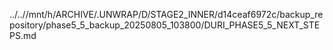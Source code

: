 ../..//mnt/h/ARCHIVE/.UNWRAP/D/STAGE2_INNER/d14ceaf6972c/backup_repository/phase5_5_backup_20250805_103800/DURI_PHASE5_5_NEXT_STEPS.md